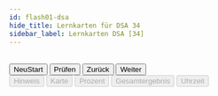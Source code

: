 ```yaml
---
id: flash01-dsa
hide_title: Lernkarten für DSA 34
sidebar_label: Lernkarten DSA [34]
---
```


<!-- Die Frage -->

<p id="dsaFrage"></p>

<form> 

<!-- Die Antworten -->

<table id="dsaTab1"><!-- CheckBox und dann die Antworten anzeigen-->
	
</table>

<!-- Die Knöpfe -->

<div id=dsaTab2><!--Dann die Knöpfe Start, Prüfen, Zurück und Weiter--->
	<div id="rot">
		<input type="button" class="knopf rot"    id="rotKnopf" value="NeuStart" onClick="initDB(1)"/>
		<input type="button" class="knopf blau"   id="blaKnopf" value="Prüfen"   onClick="dsa01(7)"/>
		<input type="button" class="knopf gruen"  id="gruKnopf" value="Zurück"   onClick="dsa01(8)"/>
		<input type="button" class="knopf orange" id="oraKnopf" value="Weiter"   onClick="dsa01(9)"/>
	</div>
</div>

<!-- Die Ausgaben -->

<div id=dsaTab3>
	<div id="dsaTab3out">
		<input type="button" id="Hinweis"  disabled readonly value="Hinweis"/>       <!--Hinweise aller Art ----------->
		<input type="button" id="lfdKarte" disabled readonly value="Karte"/>         <!--Aktuelle Karte von x Karten--->
		<input type="button" id="Prozent"  disabled readonly value="Prozent"/>       <!--Kartenauswertung in % -------->
		<input type="button" id="Ergebnis" disabled readonly value="Gesamtergebnis"/><!--Gesamtergebnis alle Karten---->
		<input type="button" id="dsaUhr1"  disabled readonly value="Uhrzeit"/>
	</div>
</div>

<!-- Initialisiereung -->

<p hidden><img src="/img/zur.png" width="20" onload="initDB(1)" /></p> 

</form>

<div id=dsaTab4>
	
</div>
